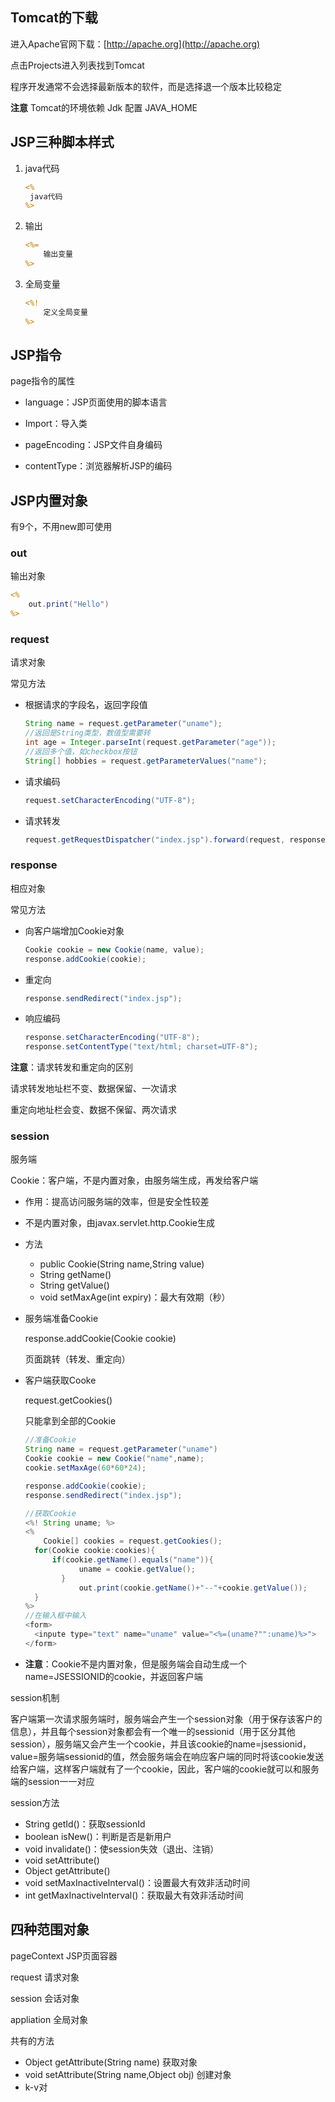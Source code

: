 ## Tomcat的下载

进入Apache官网下载：[http://apache.org](http://apache.org)

点击Projects进入列表找到Tomcat

程序开发通常不会选择最新版本的软件，而是选择退一个版本比较稳定

**注意** Tomcat的环境依赖 Jdk 配置 JAVA_HOME

## JSP三种脚本样式

1. java代码

   ```jsp
   <%
   	java代码
   %>
   ```

2. 输出

   ```jsp
   <%=
       输出变量
   %>
   ```

3. 全局变量

   ```jsp
   <%!
       定义全局变量
   %>
   ```

## JSP指令

page指令的属性

* language：JSP页面使用的脚本语言

* Import：导入类

* pageEncoding：JSP文件自身编码

* contentType：浏览器解析JSP的编码

## JSP内置对象

有9个，不用new即可使用

### out

输出对象

```jsp
<%
	out.print("Hello")
%>
```

### request

请求对象

常见方法

* 根据请求的字段名，返回字段值

  ```java
  String name = request.getParameter("uname");
  //返回是String类型，数值型需要转
  int age = Integer.parseInt(request.getParameter("age"));
  //返回多个值，如checkbox按钮
  String[] hobbies = request.getParameterValues("name");
  ```

* 请求编码

  ```java
  request.setCharacterEncoding("UTF-8");
  ```

* 请求转发

  ```java
  request.getRequestDispatcher("index.jsp").forward(request, response);
  ```

### response

相应对象

常见方法

* 向客户端增加Cookie对象

  ```java
  Cookie cookie = new Cookie(name, value);
  response.addCookie(cookie);
  ```

* 重定向

  ```java
  response.sendRedirect("index.jsp");
  ```

* 响应编码

  ```java
  response.setCharacterEncoding("UTF-8");
  response.setContentType("text/html; charset=UTF-8");
  ```

**注意**：请求转发和重定向的区别

请求转发地址栏不变、数据保留、一次请求

重定向地址栏会变、数据不保留、两次请求

### session

服务端

Cookie：客户端，不是内置对象，由服务端生成，再发给客户端

* 作用：提高访问服务端的效率，但是安全性较差

* 不是内置对象，由javax.servlet.http.Cookie生成

* 方法
  * public Cookie(String name,String value)
  * String getName()
  * String getValue()
  * void setMaxAge(int expiry)：最大有效期（秒）

* 服务端准备Cookie

  response.addCookie(Cookie cookie)

  页面跳转（转发、重定向）

* 客户端获取Cooke

  request.getCookies()

  只能拿到全部的Cookie

  ```java
  //准备Cookie
  String name = request.getParameter("uname")
  Cookie cookie = new Cookie("name",name);
  cookie.setMaxAge(60*60*24);
  
  response.addCookie(cookie);
  response.sendRedirect("index.jsp");
  
  //获取Cookie
  <%! String uname; %>
  <% 
      Cookie[] cookies = request.getCookies();
  	for(Cookie cookie:cookies){
    	if(cookie.getName().equals("name")){
              uname = cookie.getValue();
          }
              out.print(cookie.getName()+"--"+cookie.getValue());
  	}
  %>
  //在输入框中输入
  <form>
  	<inpute type="text" name="uname" value="<%=(uname?"":uname)%>">
  </form>
  ```

* **注意**：Cookie不是内置对象，但是服务端会自动生成一个name=JSESSIONID的cookie，并返回客户端

session机制

客户端第一次请求服务端时，服务端会产生一个session对象（用于保存该客户的信息），并且每个session对象都会有一个唯一的sessionid（用于区分其他session），服务端又会产生一个cookie，并且该cookie的name=jsessionid，value=服务端sessionid的值，然会服务端会在响应客户端的同时将该cookie发送给客户端，这样客户端就有了一个cookie，因此，客户端的cookie就可以和服务端的session一一对应

session方法

* String getId()：获取sessionId
* boolean isNew()：判断是否是新用户
* void invalidate()：使session失效（退出、注销）
* void setAttribute()
* Object getAttribute()
* void setMaxInactiveInterval()：设置最大有效非活动时间
* int getMaxInactiveInterval()：获取最大有效非活动时间

## 四种范围对象

pageContext	JSP页面容器

request	请求对象

session	会话对象

appliation	全局对象

共有的方法

* Object getAttribute(String name)	获取对象
* void setAttribute(String name,Object obj)    创建对象
* k-v对
